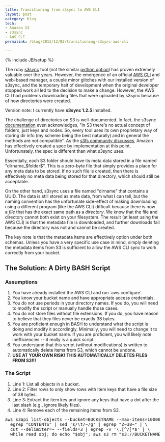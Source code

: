 ```yaml
---
title: Transitioning from s3sync to AWS CLI
layout: post
category: blog
tech:
- Amazon S3
- s3sync
- AWS CLI
permalink: /blog/2013/12/03/transitioning-s3sync-aws-cli

---
```

{% include JB/setup %}
<div id="node-298" class="node node-blog node-promoted">
  <div class="content clearfix">
    <div class="field field-name-body field-type-text-with-summary field-label-hidden"><div class="field-items"><div class="field-item even"><p>The ruby <a href="http://s3sync.net/wiki">s3sync</a> tool (not the similar <a href="http://s3tools.org/">python option</a>) has proven extremely valuable over the years. However, the emergence of an official <a href="http://aws.amazon.com/cli/">AWS CLI</a> and web-based manager, a couple minor glitches with our installed version of s3sync, and the temporary halt of development when the original developer stopped work all led to the decision to make a change. However, the AWS CLI had problems downloading files that were uploaded by s3sync because of how directories were created.</p>
<!--break-->
<p>Version note: I currently have <strong>s3sync 1.2.5</strong> installed.</p>
<div>
	The challenge of directories on S3 is well-documented. In fact, the s3sync <a href="https://github.com/ms4720/s3sync">documentation</a> even acknowledges, "In S3 there's no actual concept of folders, just keys and nodes. So, every tool uses its own proprietary way of storing dir info (my scheme being the best naturally) and in general the methods are not compatible". As the <a href="https://code.google.com/p/s3fs/issues/detail?id=27#c24">s3fs community discusses</a>, Amazon has effectively created a spec by implementation at this point. Unfortunately, the spec is different than what s3sync uses.</div>
<p>Essentially, each S3 folder should have its meta data stored in a file named "dirname_$folder$". This is a zero-byte file that simply provides a place for any meta data to be stored. If no such file is created, then there is effectively no meta data being stored for that directory, which should still be acceptable.</p>
<p>On the other hand, s3sync uses a file named "dirname" that contains a UUID. The data is still stored as meta data, from what I can tell, but the naming convention has the unfortunate side-effect of making downloading using a different program (like the AWS CLI) difficult because there is now a <em>file</em> that has the exact same path as a <em>directory</em>. We know that the file and directory cannot both exist on your filesystem. The result (at least using the AWS CLI) is that the metadata file is downloaded, and further downloads fail because the directory was not and cannot be created.</p>
<p>The key note is that the metadata items are effectively option under both schemas. Unless you have a very specific use case in mind, simply deleting the metadata items from S3 is sufficient to allow the AWS CLI sync to work correctly from your bucket.</p>
<h2>
	The Solution: A Dirty BASH Script</h2>
<h3>
	Assumptions</h3>
<ol><li>
		You have already installed the AWS CLI and run `aws configure`.</li>
	<li>
		You know your bucket name and have appropriate access credentials.</li>
	<li>
		You do not use periods in your directory names. If you do, you will need to modify the script or manually handle those cases.</li>
	<li>
		You do not store files without file extensions. If you do, you have reason to believe that they files never be exactly 38 bytes.</li>
	<li>
		You are proficient enough in BASH to understand what the script is doing and modify it accordingly. Minimally, you will need to change it to work with your bucket name. If you are proficient, you will likely note inefficiencies -- it really is a quick script.</li>
	<li>
		You understand that this script (without modifications) is written to automatically delete items from S3, which cannot be undone.</li>
	<li>
		<strong>USE AT YOUR OWN RISK! THIS AUTOMATICALLY DELETES FILES FROM S3!!!</strong></li>
</ol><h3>
	The Script</h3>
<ol><li>
		Line 1: List all objects in a bucket.</li>
	<li>
		Line 2: Filter rows to only show rows with item keys that have a file size of 38 bytes.</li>
	<li>
		Line 3: Extract the item key and ignore any keys that have a dot after the last slash (e.g., ignore likely files).</li>
	<li>
		Line 4: Remove each of the remaining items from S3.</li>
</ol><pre class="brush:bash">
aws s3api list-objects --bucket=BUCKETNAME --max-items=100000000 --output=text | \
  egrep "CONTENTS" | sed 's/\t/~/g' | egrep "Z~38~" | \
  cut --delimiter=~ --fields=3 | egrep -v '\.[^/]*$' | \
  while read obj; do echo "$obj"; aws s3 rm "s3://BUCKETNAME /$obj"; done</pre>
</div></div></div>  </div>
</div>

